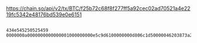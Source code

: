 https://chain.so/api/v2/tx/BTC/f25b72c68f8f277ff5a92cec02ad70521a4e2219fc5342e48176bd539e0e6151

````

434e545250525459
0000000a0000000000000001000000000e5c9d6100000000d806c1d50000046203873a2003e80000000000000000

````
